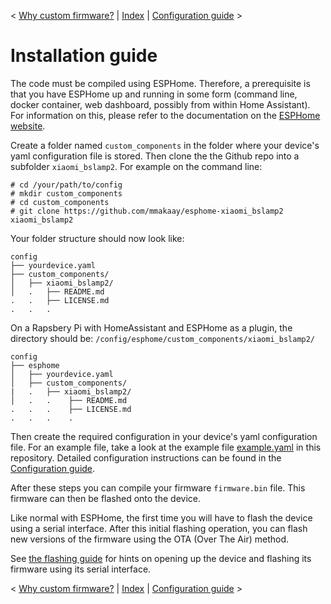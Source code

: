 < [Why custom firmware?](why_custom_firmware.md) | [Index](../README.md) | [Configuration guide](configuration.md) >

# Installation guide

The code must be compiled using ESPHome. Therefore, a prerequisite is that
you have ESPHome up and running in some form (command line, docker container,
web dashboard, possibly from within Home Assistant).
For information on this, please refer to the documentation on the
[ESPHome website](https://esphome.io).

Create a folder named `custom_components` in the folder where your device's
yaml configuration file is stored. Then clone the the Github repo into a
subfolder `xiaomi_bslamp2`. For example on the command line:

```
# cd /your/path/to/config
# mkdir custom_components
# cd custom_components
# git clone https://github.com/mmakaay/esphome-xiaomi_bslamp2 xiaomi_bslamp2
```

Your folder structure should now look like:
```
config
├── yourdevice.yaml
├── custom_components/
│   ├── xiaomi_bslamp2/
│   .   ├── README.md
.   .   ├── LICENSE.md
.   .   .
```

On a Rapsbery Pi with HomeAssistant and ESPHome as a plugin, the directory
should be: `/config/esphome/custom_components/xiaomi_bslamp2/`

```
config
├── esphome
│   ├── yourdevice.yaml
│   ├── custom_components/
|   .   ├── xiaomi_bslamp2/
│   .   .    ├── README.md
.   .   .    ├── LICENSE.md
.   .   .    .
```

Then create the required configuration in your device's yaml configuration
file. For an example file, take a look at the example file
[example.yaml](example.yaml) in this repository.
Detailed configuration instructions can be found in the
[Configuration guide](configuration.md).

After these steps you can compile your firmware `firmware.bin` file.
This firmware can then be flashed onto the device.

Like normal with ESPHome, the first time you will have to flash the
device using a serial interface. After this initial flashing operation, you
can flash new versions of the firmware using the OTA (Over The Air) method.

See [the flashing guide](flashing.md) for hints on opening up the
device and flashing its firmware using its serial interface.

< [Why custom firmware?](why_custom_firmware.md) | [Index](../README.md) | [Configuration guide](configuration.md) >
